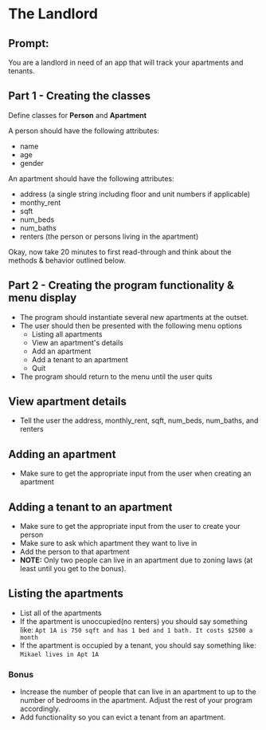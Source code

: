 # The Landlord

## Prompt:
You are a landlord in need of an app that will track your apartments and tenants. 

## Part 1 - Creating the classes

Define classes for __Person__ and __Apartment__

A person should have the following attributes:

* name
* age
* gender

An apartment should have the following attributes:

* address (a single string including floor and unit numbers if applicable)
* monthy_rent
* sqft
* num_beds
* num_baths
* renters (the person or persons living in the apartment)

Okay, now take 20 minutes to first read-through and think about the methods & behavior outlined below.

## Part 2 - Creating the program functionality & menu display

* The program should instantiate several new apartments at the outset.
* The user should then be presented with the following menu options
  * Listing all apartments
  * View an apartment's details
  * Add an apartment
  * Add a tenant to an apartment
  * Quit
* The program should return to the menu until the user quits

## View apartment details
* Tell the user the address, monthly_rent, sqft, num_beds, num_baths, and renters

## Adding an apartment
* Make sure to get the appropriate input from the user when creating an apartment

## Adding a tenant to an apartment
* Make sure to get the appropriate input from the user to create your person
* Make sure to ask which apartment they want to live in
* Add the person to that apartment
* __NOTE:__ Only two people can live in an apartment due to zoning laws (at least until you get to the bonus).

## Listing the apartments
* List all of the apartments
* If the apartment is unoccupied(no renters) you should say something like:
  `Apt 1A is 750 sqft and has 1 bed and 1 bath. It costs $2500 a month`
* If the apartment is occupied by a tenant, you should say something like:
  `Mikael lives in Apt 1A`

### Bonus
* Increase the number of people that can live in an apartment to up to the number of bedrooms in the apartment. Adjust the rest of your program accordingly.
* Add functionality so you can evict a tenant from an apartment.
